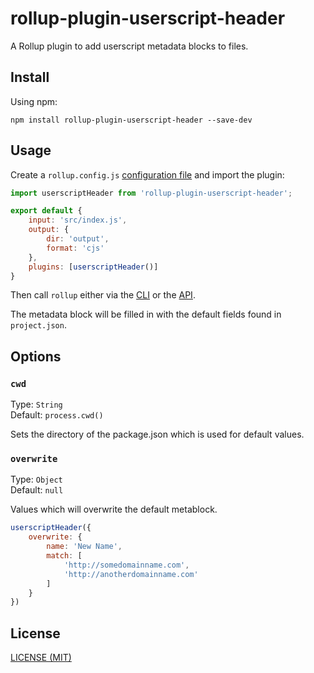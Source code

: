 # rollup-plugin-userscript-header

A Rollup plugin to add userscript metadata blocks to files.

## Install

Using npm:
```console
npm install rollup-plugin-userscript-header --save-dev
```

## Usage

Create a `rollup.config.js` [configuration file](https://www.rollupjs.org/guide/en/#configuration-files) and import the plugin:

```js
import userscriptHeader from 'rollup-plugin-userscript-header';

export default {
    input: 'src/index.js',
    output: {
        dir: 'output',
        format: 'cjs'
    },
    plugins: [userscriptHeader()]
}
```

Then call `rollup` either via the [CLI](https://www.rollupjs.org/guide/en/#command-line-reference) or the [API](https://www.rollupjs.org/guide/en/#javascript-api).

The metadata block will be filled in with the default fields found in `project.json`.

## Options

### `cwd`
Type: `String`<br>
Default: `process.cwd()`

Sets the directory of the package.json which is used for default values.

### `overwrite`
Type: `Object`<br>
Default: `null`

Values which will overwrite the default metablock.

```js
userscriptHeader({
    overwrite: {
        name: 'New Name',
        match: [
            'http://somedomainname.com',
            'http://anotherdomainname.com'
        ]
    }
})
```

## License
[LICENSE (MIT)](/LICENSE)